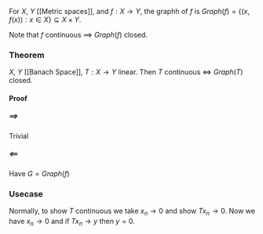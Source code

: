 For $X$, $Y$ [[Metric spaces]], and $f:X\to Y$, the graphh of $f$ is $Graph(f)=\{ (x,f(x)) : x\in X \}\subseteq X\times Y$.

Note that $f$ continuous $\implies$ $Graph(f)$ closed.

### Theorem
$X$, $Y$ [[Banach Space]], $T:X\to Y$ linear.
Then $T$ continuous $\iff$ $Graph(T)$ closed.
#### Proof
##### $\implies$
Trivial
##### $\impliedby$
Have $G=Graph(f)$

### Usecase
Normally, to show $T$ continuous we take $x_{n}\to 0$ and show $Tx_{n}\to 0$.
Now we have $x_{n}\to 0$ and if $Tx_{n}\to y$ then $y=0$.

